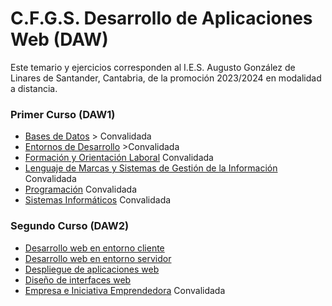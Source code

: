 # C.F.G.S. Desarrollo de Aplicaciones Web (DAW)
Este temario y ejercicios corresponden al I.E.S. Augusto González de Linares de Santander, Cantabria, de la promoción 2023/2024 en modalidad a distancia.

### Primer Curso (DAW1)
* [Bases de Datos](https://github.com/DiegoGlez1992/DAM/tree/main/Bases%20de%20datos) > Convalidada
* [Entornos de Desarrollo](https://github.com/DiegoGlez1992/DAM/tree/main/Entornos%20de%20desarrollo) >Convalidada
* [Formación y Orientación Laboral](https://github.com/DiegoGlez1992/DAM/tree/main/Formaci%C3%B3n%20y%20orientaci%C3%B3n%20laboral) Convalidada
* [Lenguaje de Marcas y Sistemas de Gestión de la Información](https://github.com/DiegoGlez1992/DAM/tree/main/Lenguajes%20de%20marcas%20y%20sistemas%20de%20gesti%C3%B3n%20de%20informaci%C3%B3n) Convalidada
* [Programación](https://github.com/DiegoGlez1992/DAM/tree/main/Programaci%C3%B3n) Convalidada
* [Sistemas Informáticos](https://github.com/DiegoGlez1992/DAM/tree/main/Sistemas%20Inform%C3%A1ticos) Convalidada

### Segundo Curso (DAW2)
* [Desarrollo web en entorno cliente]()
* [Desarrollo web en entorno servidor]()
* [Despliegue de aplicaciones web]()
* [Diseño de interfaces web]()
* [Empresa e Iniciativa Emprendedora](https://github.com/DiegoGlez1992/DAM/tree/main/Empresa%20e%20iniciativa%20emprendedora) Convalidada
